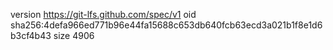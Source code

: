 version https://git-lfs.github.com/spec/v1
oid sha256:4defa966ed771b96e44fa15688c653db640fcb63ecd3a021b1f8e1d6b3cf4b43
size 4906
